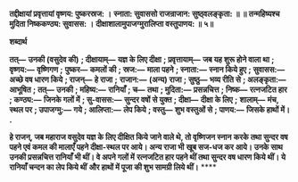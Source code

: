 **तद्दीक्षायां प्रवृत्तायां वृष्णय: पुष्करस्रज: ।** **स्नाता: सुवाससो राजन्राजान: सुष्ठ्वलङ्कृता: ॥ ॥** **तन्महिष्यश्च मुदिता निष्ककण्ठ्य: सुवासस: ।** **दीक्षाशालामुपाजग्मुरालिप्ता वस्तुपाणय: ॥ ५॥** 

**शब्दार्थ** 

**तत्—** **उनकी (वसुदेव की)** **; दीक्षायाम्—** **यज्ञ के लिए दीक्षा** **; प्रवृत्तायाम्—** **जब यह शुरू होने वाला था** **; वृष्णय:—** **वृष्णिगण** **;** **पुष्कर—** **कमलों की** **; स्रज:—** **माला पहने** **; स्नाता:—** **स्नान किये हुए** **; सुवासस:—** **अच्छे वष धारण किये** **; राजन्—** **हे राजा** **;** **राजान:—** **(अन्य) राजा** **; सुष्ठु—** **भव्य रीति से** **; अलङ्कृता:—** **आभूषित** **; तत्—** **उनकी** **; महिष्य:—** **रानियाँ** **; च—** **तथा** **; मुदिता:—** **प्रसन्नचित्त** **; निष्क—** **रत्नजटित हार** **; कण्ठ्य:—** **जिनके गलों में** **; सु-वासस:—** **सुन्दर वषों से युक्त** **; दीक्षा—** **दीक्षा के लिए** **;** **शालाम्—** **मंच, स्थल पर** **; उपाजग्मु:—** **गये** **; आलिप्ता:—** **लेप किये** **; वस्तु—** **शुभ वस्तुओं से** **; पाणय:—** **जिसके हाथों में।** **.** 

**हे राजन्, जब महाराज वसुदेव यज्ञ के लिए दीक्षित किये जाने वाले थे, तो वृष्णिजन स्नान** **करके तथा सुन्दर वष पहने एवं कमल की मालाएँ पहने दीक्षा-स्थल पर आये। अन्य राजा भी** **खूब सज-धज कर आये। उनके साथ उनकी प्रसन्नचित्त रानियाँ भी थीं। वे अपने गलों में** **रत्नजटित हार पहने थीं तथा सुन्दर वष धारण किये थीं। ये रानियाँ चन्दन का लेप किये थीं** **और हाथों में पूजा की शुभ सामग्री लिये थीं।** **** 